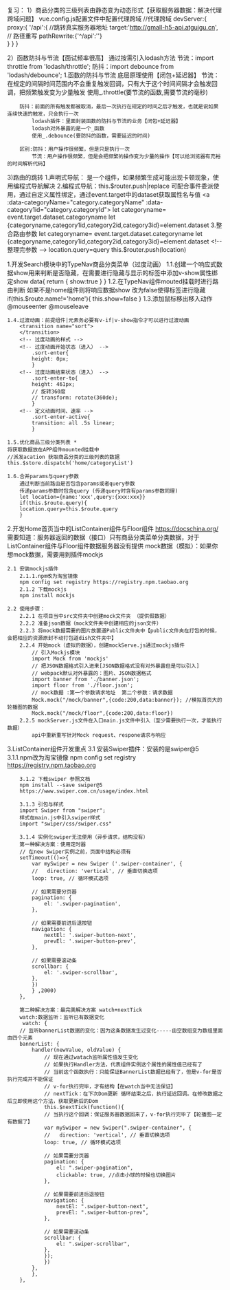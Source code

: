 复习：
1）商品分类的三级列表由静态变为动态形式【获取服务器数据：解决代理跨域问题】
vue.config.js配置文件中配置代理跨域
  //代理跨域
  devServer:{
    proxy:{
      '/api':{
        //跳转真实服务器地址
        target:'http://gmall-h5-api.atguigu.cn',
        // 路径重写
        pathRewrite:{'^/api':''}   
      }
    }
  }

2）函数防抖与节流【面试频率很高】
通过按需引入lodash方法
节流：import throttle from 'lodash/throttle';
防抖：import debounce from 'lodash/debounce';
    1.函数的防抖与节流  底层原理使用【闭包+延迟器】
        节流：在规定的间隔时间范围内不会重复触发回调，只有大于这个时间间隔才会触发回调，把频繁触发变为少量触发
            使用_.throttle(要节流的函数,需要节流的毫秒)

        防抖：前面的所有触发都被取消，最后一次执行在规定的时间之后才触发，也就是说如果连续快速的触发，只会执行一次
            lodash插件：里面封装函数的防抖与节流的业务【闭包+延迟器】
            lodash对外暴露的是一个_函数
            使用_.debounce(要防抖的函数，需要延迟的时间)

        区别:防抖：用户操作很频繁，但是只是执行一次
            节流：用户操作很频繁，但是会把频繁的操作变为少量的操作【可以给浏览器有充裕的时间解析代码】

3)路由的跳转
    1.声明式导航：<router-link to="/xxxx"></router>
        是一个组件，如果频繁生成可能出现卡顿现象，使用编程式导航解决
    2.编程式导航：this.$router.push|replace 
        可配合事件委派使用，通过自定义属性绑定，通过event.target中的dataset获取属性名与值
        <a :data-categoryName="category.categoryName" :data-category1id="category.categoryId">
        let categoryname= event.target.dataset.categoryname
        let {categoryname,category1id,category2id,category3id}=element.dataset
    3.整合路由参数
        let categoryname= event.target.dataset.categoryname
        let {categoryname,category1id,category2id,category3id}=element.dataset
         <!-- 整理完参数 -->
        location.query=query
        this.$router.push(location)

1.开发Search模块中的TypeNav商品分类菜单（过度动画）
    1.1.创建一个响应式数据show用来判断是否隐藏，在需要进行隐藏与显示的标签中添加v-show属性绑定show
        data{
            return {
                show:true
            }
        }
    1.2.在TypeNav组件mouted挂载时进行路由判断 如果不是home组件则将响应数据show 改为false使得标签进行隐藏
         <!-- 如果不是Home路由组件，将typeNav进行隐藏 -->
        if(this.$route.name!='home'){
        this.show=false
        }
    1.3.添加鼠标移出移入动作  @mouseenter @mouseleave

    1.4.过渡动画：前提组件|元素务必要有v-if|v-show指令才可以进行过渡动画
        <transition name="sort">
        </transition>
        <!-- 过度动画的样式 -->
        <!-- 过度动画开始状态（进入） -->
            .sort-enter{
            height: 0px;
            }
        <!-- 过度动画结束状态（进入） -->
            .sort-enter-to{
            height: 461px;
            // 旋转360度
            // transform: rotate(360de);
            }
        <!-- 定义动画时间、速率 -->
            .sort-enter-active{
            transition: all .5s linear;
            }
    
    1.5.优化商品三级分类列表 *
    将获取数据放在APP组件mounted挂载中
    //派发acation 获取商品分类的三级列表的数据 
    this.$store.dispatch('home/categoryList')

    1.6.合并params与query参数
        通过判断当前路由是否包含params或者query参数
        传递params参数时包含query (传递query时含有params参数同理)
        let location={name:'xxx',query:{xxx:xxx}}
        if(this.$route.query){
        location.query=this.$route.query
        }

2.开发Home首页当中的ListContainer组件与Floor组件
    https://docschina.org/
    需要知道：服务器返回的数据（接口）只有商品分类菜单分类数据，对于ListContainer组件与Floor组件数据服务器没有提供
    mock数据（模拟）：如果你想mock数据，需要用到插件mockjs
    
    2.1 安装mockjs插件
        2.1.1.npm改为淘宝镜像
        npm config set registry https://registry.npm.taobao.org
        2.1.2 下载mockjs
        npm install mockjs
    
    2.2 使用步骤：
        2.2.1 在项目当中src文件夹中创建mock文件夹 （提供假数据）
        2.2.2 准备json数据（mock文件夹中创建相应的json文件）
        2.2.3 将mock数据需要的图片放置道Public文件夹中【public文件夹在打包的时候，会把相应的资源原封不动打包道dish文件夹中】
        2.2.4 开始mock（虚拟的数据），创建mockServe.js通过mockjs插件
            // 引入Mockjs模块
            import Mock from 'mockjs'
            // 把JSON数据格式引入进来[JSON数据格式没有对外暴露但是可以引入]
            // webpack默认对外暴露的：图片、JSON数据格式
            import banner from './banner.json';
            import floor from './floor.json';
            // mock数据 :第一个参数请求地址  第二个参数：请求数据
            Mock.mock("/mock/banner",{code:200,data:banner}); //模拟首页大的轮播图的数据
            Mock.mock("/mock/floor",{code:200,data:floor}) 
        2.2.5 mockServer.js文件在入口main.js文件中引入（至少需要执行一次，才能执行数据）
            api中重新重写针对Mock request、respone请求与响应

3.ListContainer组件开发重点
    3.1 安装Swiper插件：安装的是swiper@5
        3.1.1.npm改为淘宝镜像
        npm config set registry https://registry.npm.taobao.org

        3.1.2 下载swiper 参照文档
        npm install --save swiper@5
        https://www.swiper.com.cn/usage/index.html

        3.1.3 引包与样式
        import Swiper from "swiper";
        样式在main.js中引入swiper样式
        import "swiper/css/swiper.css"

        3.1.4 实例化swiper无法使用（异步请求，结构没有）
        第一种解决方案：使用定时器
        // 在new Swiper实例之前，页面中结构必须有
        setTimeout(()=>{
            var mySwiper = new Swiper ('.swiper-container', {
            //   direction: 'vertical', // 垂直切换选项
            loop: true, // 循环模式选项
            
            // 如果需要分页器
            pagination: {
                el: '.swiper-pagination',
            },
            
            // 如果需要前进后退按钮
            navigation: {
                nextEl: '.swiper-button-next',
                prevEl: '.swiper-button-prev',
            },
            
            // 如果需要滚动条
            scrollbar: {
                el: '.swiper-scrollbar',
            },
            })
            } ,2000)
        },
        
        第二种解决方案：最完美解决方案 watch+nextTick
        watch:数据监听：监听已有数据变化
         watch: {
        // 监听bannerList数据的变化：因为这条数据发生过变化-----由空数组变为数组里面由四个元素
        bannerList: {
            handler(newValue, oldValue) {
                // 现在通过watach监听属性值发生变化
                // 如果执行Handler方法，代表组件实例这个属性的属性值已经有了
                // 当前这个函数执行：只能保证BannerList数据已经有了，但是v-for是否执行完成并不能保证
                // v-for执行完毕，才有结构【在watch当中无法保证】
                // nextTick：在下次Dom更新 循环结束之后，执行延迟回调。在修改数据之后立即使用这个方法，获取更新后的Dom
                this.$nextTick(function(){
                // 当执行这个回调：保证服务器数据回来了，v-for执行完毕了【轮播图一定有数据了】
                var mySwiper = new Swiper(".swiper-container", {
                //   direction: 'vertical', // 垂直切换选项
                loop: true, // 循环模式选项

                // 如果需要分页器
                pagination: {
                    el: ".swiper-pagination",
                    clickable: true, //点击小球的时候也切换图片
                },

                // 如果需要前进后退按钮
                navigation: {
                    nextEl: ".swiper-button-next",
                    prevEl: ".swiper-button-prev",
                },

                // 如果需要滚动条
                scrollbar: {
                    el: ".swiper-scrollbar",
                },
                });
                })
            },
            },
        },
